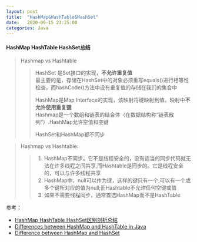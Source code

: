 ```yaml
---
layout: post
title:  "HashMap&HashTable&HashSet"
date:   2020-09-15 23:25:00
categories: Java
---
```


#### HashMap HashTable HashSet总结   

>Hashmap vs Hashtable
>>HashSet 是Set接口的实现，**不允许重复值**  
>>最主要的是，存储在HashSet中的对象必须重写equals()进行相等性检查，而hashCode()方法中没有重复值的存储在我们的集合中  
>>
>>HashMap是Map Interface的实现，该映射将键映射到值。映射中**不允许使用重复键**  
>>Hashmap是一个数组和链表的结合体（在数据结构称“链表散列“）.HashMap允许空值和空键  
>>
>>HashSet和HashMap都不同步  

>Hashmap vs Hashtable:
>>1. HashMap不同步。它不是线程安全的，没有适当的同步代码就无法在许多线程之间共享,而Hashtable是同步的。它是线程安全的，可以与许多线程共享  
>>2. HashMap中，null可以作为键，这样的键只有一个,可以有一个或多个键所对应的值为null;而Hashtable不允许任何空键或值  
>>3. 如果不需要线程同步，通常首选HashMap而不是HashTable  


参考：
* [HashMap HashTable HashSet区别剖析总结]
* [Differences between HashMap and HashTable in Java]
* [Difference between HashMap and HashSet]

[HashMap HashTable HashSet区别剖析总结]:https://blog.csdn.net/jianyuerensheng/article/details/51593118
[Differences between HashMap and HashTable in Java]:https://www.geeksforgeeks.org/differences-between-hashmap-and-hashtable-in-java/
[Difference between HashMap and HashSet]:https://www.geeksforgeeks.org/difference-between-hashmap-and-hashset/